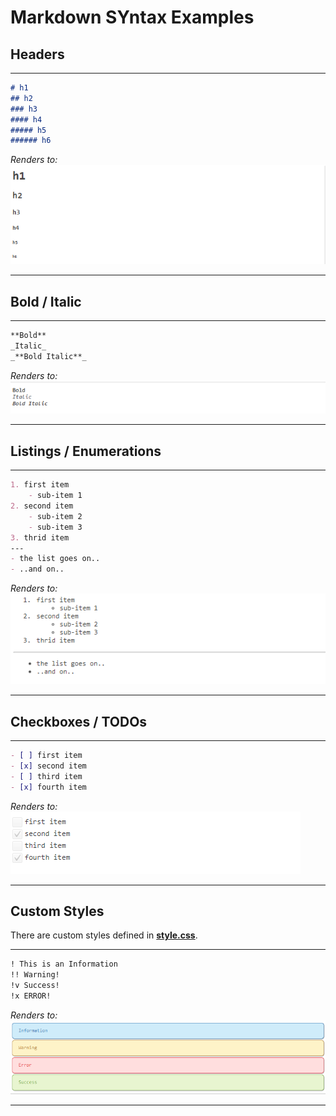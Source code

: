 # Markdown SYntax Examples

## Headers

***
```markdown
# h1
## h2
### h3
#### h4
##### h5
###### h6
```
_Renders to:_  
![custom styles](files/headers.png)
***

## Bold / Italic

***
```markdown
**Bold**  
_Italic_  
_**Bold Italic**_  
```
_Renders to:_  
![custom styles](files/bold-italic.png)
***

## Listings / Enumerations

***
```markdown
1. first item
	- sub-item 1
2. second item
	- sub-item 2
	- sub-item 3
3. thrid item
---
- the list goes on..
- ..and on..
```
_Renders to:_  
![custom styles](files/listings.png)
***

## Checkboxes / TODOs

***
```markdown
- [ ] first item  
- [x] second item  
- [ ] third item  
- [x] fourth item
```
_Renders to:_  
![custom styles](files/checkboxes.png)
***

## Custom Styles
There are custom styles defined in [**style.css**](src/main/resources/de/ott/ivy/css/style.css).
  
***
```markdown
! This is an Information
!! Warning!
!v Success!
!x ERROR!
```
_Renders to:_
![custom styles](files/custom-syntax.png)
***
